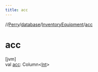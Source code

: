 ```yaml
---
title: acc
---
```

//[Perry](../../../index.html)/[database](../index.html)/[InventoryEquipment](index.html)/[acc](acc.html)



# acc



[jvm]\
val [acc](acc.html): Column<[Int](https://kotlinlang.org/api/latest/jvm/stdlib/kotlin/-int/index.html)>




